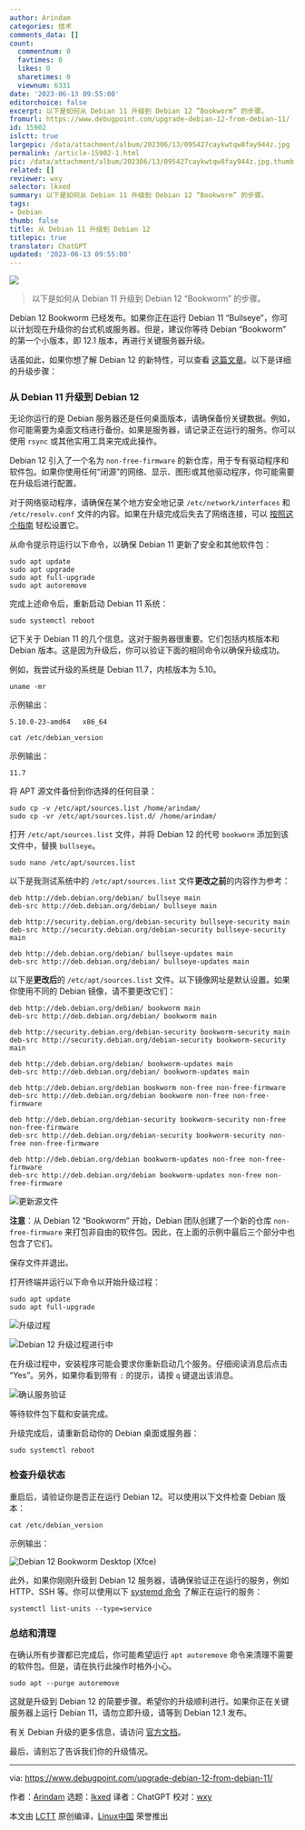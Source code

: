 ```yaml
---
author: Arindam
categories: 技术
comments_data: []
count:
  commentnum: 0
  favtimes: 0
  likes: 0
  sharetimes: 0
  viewnum: 6331
date: '2023-06-13 09:55:00'
editorchoice: false
excerpt: 以下是如何从 Debian 11 升级到 Debian 12 “Bookworm” 的步骤。
fromurl: https://www.debugpoint.com/upgrade-debian-12-from-debian-11/
id: 15902
islctt: true
largepic: /data/attachment/album/202306/13/095427caykwtqw8fay944z.jpg
permalink: /article-15902-1.html
pic: /data/attachment/album/202306/13/095427caykwtqw8fay944z.jpg.thumb.jpg
related: []
reviewer: wxy
selector: lkxed
summary: 以下是如何从 Debian 11 升级到 Debian 12 “Bookworm” 的步骤。
tags:
- Debian
thumb: false
title: 从 Debian 11 升级到 Debian 12
titlepic: true
translator: ChatGPT
updated: '2023-06-13 09:55:00'
---
```


![](/data/attachment/album/202306/13/095427caykwtqw8fay944z.jpg)



> 
> 以下是如何从 Debian 11 升级到 Debian 12 “Bookworm” 的步骤。
> 
> 
> 


Debian 12 Bookworm 已经发布。如果你正在运行 Debian 11 “Bullseye”，你可以计划现在升级你的台式机或服务器。但是，建议你等待 Debian “Bookworm” 的第一个小版本，即 12.1 版本，再进行关键服务器升级。


话虽如此，如果你想了解 Debian 12 的新特性，可以查看 [这篇文章](/article-15776-1.html)。以下是详细的升级步骤：


### 从 Debian 11 升级到 Debian 12


无论你运行的是 Debian 服务器还是任何桌面版本，请确保备份关键数据。例如，你可能需要为桌面文档进行备份。如果是服务器，请记录正在运行的服务。你可以使用 `rsync` 或其他实用工具来完成此操作。


Debian 12 引入了一个名为 `non-free-firmware` 的新仓库，用于专有驱动程序和软件包。如果你使用任何“闭源”的网络、显示、图形或其他驱动程序，你可能需要在升级后进行配置。


对于网络驱动程序，请确保在某个地方安全地记录 `/etc/network/interfaces` 和 `/etc/resolv.conf` 文件的内容。如果在升级完成后失去了网络连接，可以 [按照这个指南](https://wiki.debian.org/NetworkConfiguration) 轻松设置它。


从命令提示符运行以下命令，以确保 Debian 11 更新了安全和其他软件包：



```
sudo apt update
sudo apt upgrade
sudo apt full-upgrade
sudo apt autoremove

```

完成上述命令后，重新启动 Debian 11 系统：



```
sudo systemctl reboot

```

记下关于 Debian 11 的几个信息。这对于服务器很重要。它们包括内核版本和 Debian 版本。这是因为升级后，你可以验证下面的相同命令以确保升级成功。


例如，我尝试升级的系统是 Debian 11.7，内核版本为 5.10。



```
uname -mr

```

示例输出：



```
5.10.0-23-amd64   x86_64

```


```
cat /etc/debian_version

```

示例输出：



```
11.7

```

将 APT 源文件备份到你选择的任何目录：



```
sudo cp -v /etc/apt/sources.list /home/arindam/
sudo cp -vr /etc/apt/sources.list.d/ /home/arindam/

```

打开 `/etc/apt/sources.list` 文件，并将 Debian 12 的代号 `bookworm` 添加到该文件中，替换 `bullseye`。



```
sudo nano /etc/apt/sources.list

```

以下是我测试系统中的 `/etc/apt/sources.list` 文件**更改之前**的内容作为参考：



```
deb http://deb.debian.org/debian/ bullseye main
deb-src http://deb.debian.org/debian/ bullseye main

deb http://security.debian.org/debian-security bullseye-security main
deb-src http://security.debian.org/debian-security bullseye-security main

deb http://deb.debian.org/debian/ bullseye-updates main
deb-src http://deb.debian.org/debian/ bullseye-updates main

```

以下是**更改后**的 `/etc/apt/sources.list` 文件。以下镜像网址是默认设置。如果你使用不同的 Debian 镜像，请不要更改它们：



```
deb http://deb.debian.org/debian/ bookworm main
deb-src http://deb.debian.org/debian/ bookworm main

deb http://security.debian.org/debian-security bookworm-security main
deb-src http://security.debian.org/debian-security bookworm-security main

deb http://deb.debian.org/debian/ bookworm-updates main
deb-src http://deb.debian.org/debian/ bookworm-updates main

deb http://deb.debian.org/debian bookworm non-free non-free-firmware
deb-src http://deb.debian.org/debian bookworm non-free non-free-firmware

deb http://deb.debian.org/debian-security bookworm-security non-free non-free-firmware
deb-src http://deb.debian.org/debian-security bookworm-security non-free non-free-firmware

deb http://deb.debian.org/debian bookworm-updates non-free non-free-firmware
deb-src http://deb.debian.org/debian bookworm-updates non-free non-free-firmware

```

![更新源文件](/data/attachment/album/202306/13/095634s3ein79rmiqytn6o.jpg)


**注意**：从 Debian 12 “Bookworm” 开始，Debian 团队创建了一个新的仓库 `non-free-firmware` 来打包非自由的软件包。因此，在上面的示例中最后三个部分中也包含了它们。


保存文件并退出。


打开终端并运行以下命令以开始升级过程：



```
sudo apt update
sudo apt full-upgrade

```

![升级过程](/data/attachment/album/202306/13/095643hj2qnr3pzms9842n.jpg)


![Debian 12 升级过程进行中](/data/attachment/album/202306/13/095652w765w5gbba0e6ew4.jpg)


在升级过程中，安装程序可能会要求你重新启动几个服务。仔细阅读消息后点击 “Yes”。另外，如果你看到带有 `:` 的提示，请按 `q` 键退出该消息。


![确认服务验证](/data/attachment/album/202306/13/095701j6yu5zxyzftp154r.jpg)


等待软件包下载和安装完成。


升级完成后，请重新启动你的 Debian 桌面或服务器：



```
sudo systemctl reboot

```

### 检查升级状态


重启后，请验证你是否正在运行 Debian 12。可以使用以下文件检查 Debian 版本：



```
cat /etc/debian_version

```

示例输出：


![Debian 12 Bookworm Desktop (Xfce)](/data/attachment/album/202306/13/095711bjee5jjelw8erjr9.jpg)


此外，如果你刚刚升级到 Debian 12 服务器，请确保验证正在运行的服务，例如 HTTP、SSH 等。你可以使用以下 [systemd 命令](https://www.debugpoint.com/systemd-systemctl-service/) 了解正在运行的服务：



```
systemctl list-units --type=service

```

### 总结和清理


在确认所有步骤都已完成后，你可能希望运行 `apt autoremove` 命令来清理不需要的软件包。但是，请在执行此操作时格外小心。



```
sudo apt --purge autoremove

```

这就是升级到 Debian 12 的简要步骤。希望你的升级顺利进行。如果你正在关键服务器上运行 Debian 11，请勿立即升级，请等到 Debian 12.1 发布。


有关 Debian 升级的更多信息，请访问 [官方文档](https://www.debian.org/releases/bookworm/amd64/release-notes/ch-upgrading.en.html)。


最后，请别忘了告诉我们你的升级情况。




---


via: <https://www.debugpoint.com/upgrade-debian-12-from-debian-11/>


作者：[Arindam](https://www.debugpoint.com/author/admin1/) 选题：[lkxed](https://github.com/lkxed/) 译者：ChatGPT 校对：[wxy](https://github.com/wxy)


本文由 [LCTT](https://github.com/LCTT/TranslateProject) 原创编译，[Linux中国](https://linux.cn/) 荣誉推出